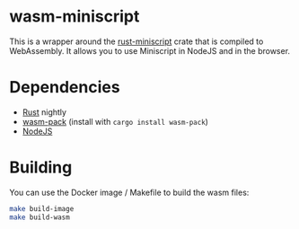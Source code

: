 # wasm-miniscript

This is a wrapper around the [rust-miniscript](https://github.com/rust-bitcoin/rust-miniscript) crate that is compiled
to WebAssembly. It allows you to use Miniscript in NodeJS and in the browser.

# Dependencies

- [Rust](https://www.rust-lang.org/) nightly
- [wasm-pack](https://rustwasm.github.io/wasm-pack/) (install with `cargo install wasm-pack`)
- [NodeJS](https://nodejs.org/en/)

# Building

You can use the Docker image / Makefile to build the wasm files:

```bash
make build-image
make build-wasm
```
